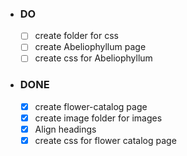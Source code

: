 - ### DO ###

  - [ ] create folder for css 
  - [ ] create Abeliophyllum page
  - [ ] create css for Abeliophyllum

- ### DONE ###

  - [x] create flower-catalog page
  - [x] create image folder for images
  - [x] Align headings
  - [x] create css for flower catalog page